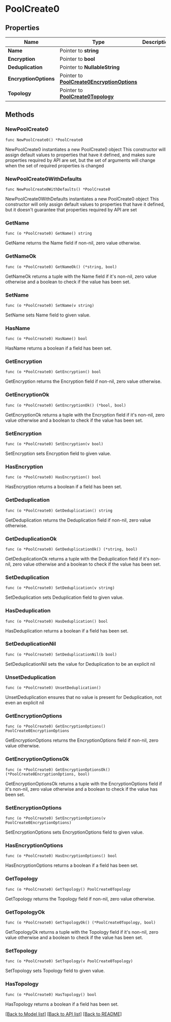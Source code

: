 # PoolCreate0

## Properties

Name | Type | Description | Notes
------------ | ------------- | ------------- | -------------
**Name** | Pointer to **string** |  | [optional] 
**Encryption** | Pointer to **bool** |  | [optional] 
**Deduplication** | Pointer to **NullableString** |  | [optional] 
**EncryptionOptions** | Pointer to [**PoolCreate0EncryptionOptions**](PoolCreate0EncryptionOptions.md) |  | [optional] 
**Topology** | Pointer to [**PoolCreate0Topology**](PoolCreate0Topology.md) |  | [optional] 

## Methods

### NewPoolCreate0

`func NewPoolCreate0() *PoolCreate0`

NewPoolCreate0 instantiates a new PoolCreate0 object
This constructor will assign default values to properties that have it defined,
and makes sure properties required by API are set, but the set of arguments
will change when the set of required properties is changed

### NewPoolCreate0WithDefaults

`func NewPoolCreate0WithDefaults() *PoolCreate0`

NewPoolCreate0WithDefaults instantiates a new PoolCreate0 object
This constructor will only assign default values to properties that have it defined,
but it doesn't guarantee that properties required by API are set

### GetName

`func (o *PoolCreate0) GetName() string`

GetName returns the Name field if non-nil, zero value otherwise.

### GetNameOk

`func (o *PoolCreate0) GetNameOk() (*string, bool)`

GetNameOk returns a tuple with the Name field if it's non-nil, zero value otherwise
and a boolean to check if the value has been set.

### SetName

`func (o *PoolCreate0) SetName(v string)`

SetName sets Name field to given value.

### HasName

`func (o *PoolCreate0) HasName() bool`

HasName returns a boolean if a field has been set.

### GetEncryption

`func (o *PoolCreate0) GetEncryption() bool`

GetEncryption returns the Encryption field if non-nil, zero value otherwise.

### GetEncryptionOk

`func (o *PoolCreate0) GetEncryptionOk() (*bool, bool)`

GetEncryptionOk returns a tuple with the Encryption field if it's non-nil, zero value otherwise
and a boolean to check if the value has been set.

### SetEncryption

`func (o *PoolCreate0) SetEncryption(v bool)`

SetEncryption sets Encryption field to given value.

### HasEncryption

`func (o *PoolCreate0) HasEncryption() bool`

HasEncryption returns a boolean if a field has been set.

### GetDeduplication

`func (o *PoolCreate0) GetDeduplication() string`

GetDeduplication returns the Deduplication field if non-nil, zero value otherwise.

### GetDeduplicationOk

`func (o *PoolCreate0) GetDeduplicationOk() (*string, bool)`

GetDeduplicationOk returns a tuple with the Deduplication field if it's non-nil, zero value otherwise
and a boolean to check if the value has been set.

### SetDeduplication

`func (o *PoolCreate0) SetDeduplication(v string)`

SetDeduplication sets Deduplication field to given value.

### HasDeduplication

`func (o *PoolCreate0) HasDeduplication() bool`

HasDeduplication returns a boolean if a field has been set.

### SetDeduplicationNil

`func (o *PoolCreate0) SetDeduplicationNil(b bool)`

 SetDeduplicationNil sets the value for Deduplication to be an explicit nil

### UnsetDeduplication
`func (o *PoolCreate0) UnsetDeduplication()`

UnsetDeduplication ensures that no value is present for Deduplication, not even an explicit nil
### GetEncryptionOptions

`func (o *PoolCreate0) GetEncryptionOptions() PoolCreate0EncryptionOptions`

GetEncryptionOptions returns the EncryptionOptions field if non-nil, zero value otherwise.

### GetEncryptionOptionsOk

`func (o *PoolCreate0) GetEncryptionOptionsOk() (*PoolCreate0EncryptionOptions, bool)`

GetEncryptionOptionsOk returns a tuple with the EncryptionOptions field if it's non-nil, zero value otherwise
and a boolean to check if the value has been set.

### SetEncryptionOptions

`func (o *PoolCreate0) SetEncryptionOptions(v PoolCreate0EncryptionOptions)`

SetEncryptionOptions sets EncryptionOptions field to given value.

### HasEncryptionOptions

`func (o *PoolCreate0) HasEncryptionOptions() bool`

HasEncryptionOptions returns a boolean if a field has been set.

### GetTopology

`func (o *PoolCreate0) GetTopology() PoolCreate0Topology`

GetTopology returns the Topology field if non-nil, zero value otherwise.

### GetTopologyOk

`func (o *PoolCreate0) GetTopologyOk() (*PoolCreate0Topology, bool)`

GetTopologyOk returns a tuple with the Topology field if it's non-nil, zero value otherwise
and a boolean to check if the value has been set.

### SetTopology

`func (o *PoolCreate0) SetTopology(v PoolCreate0Topology)`

SetTopology sets Topology field to given value.

### HasTopology

`func (o *PoolCreate0) HasTopology() bool`

HasTopology returns a boolean if a field has been set.


[[Back to Model list]](../README.md#documentation-for-models) [[Back to API list]](../README.md#documentation-for-api-endpoints) [[Back to README]](../README.md)



